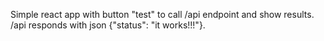 Simple react app with button "test" to call /api endpoint and show results. /api responds with json {"status": "it works!!!"}.
